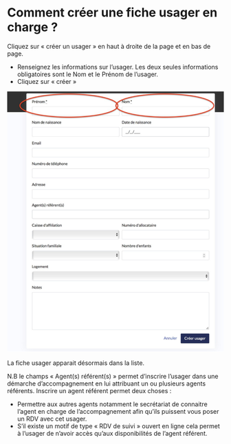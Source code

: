 # Comment créer une fiche usager en charge ?

Cliquez sur « créer un usager » en haut à droite de la page et en bas de page.

* Renseignez les informations sur l’usager. Les deux seules informations obligatoires sont le Nom et le Prénom de l’usager.
* Cliquez sur « créer »

![](../../../.gitbook/assets/screenshot_2020-11-24_at_16.41.09.png)

La fiche usager apparait désormais dans la liste.

N.B le champs « Agent\(s\) référent\(s\) » permet d’inscrire l’usager dans une démarche d’accompagnement en lui attribuant un ou plusieurs agents référents. Inscrire un agent référent permet deux choses :

* Permettre aux autres agents notamment le secrétariat de connaitre l’agent en charge de l’accompagnement afin qu’ils puissent vous poser un RDV avec cet usager.
* S’il existe un motif de type « RDV de suivi » ouvert en ligne cela permet à l’usager de n’avoir accès qu’aux disponibilités de l’agent référent.

